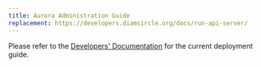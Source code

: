 ```yaml
---
title: Aurora Administration Guide
replacement: https://developers.diamcircle.org/docs/run-api-server/
---
```


Please refer to the [Developers' Documentation](https://developers.diamcircle.org/docs/run-api-server/) for the current deployment guide.
